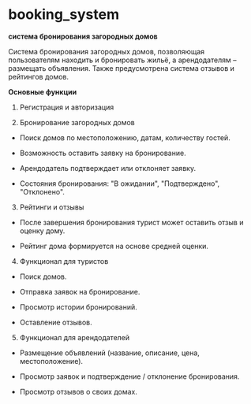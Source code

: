 # booking_system

**система бронирования загородных домов**

Система бронирования загородных домов, позволяющая пользователям находить и бронировать жильё, а арендодателям – размещать объявления. Также предусмотрена система отзывов и рейтингов домов.

**Основные функции**

1. Регистрация и авторизация


2. Бронирование загородных домов

- Поиск домов по местоположению, датам, количеству гостей.

- Возможность оставить заявку на бронирование.

- Арендодатель подтверждает или отклоняет заявку.

- Состояния бронирования: "В ожидании", "Подтверждено", "Отклонено".


3. Рейтинги и отзывы

- После завершения бронирования турист может оставить отзыв и оценку дому.

- Рейтинг дома формируется на основе средней оценки.


4. Функционал для туристов

- Поиск домов.

- Отправка заявок на бронирование.

- Просмотр истории бронирований.

- Оставление отзывов.


5. Функционал для арендодателей

- Размещение объявлений (название, описание, цена, местоположение).

- Просмотр заявок и подтверждение / отклонение бронирования.

- Просмотр отзывов о своих домах.
  
